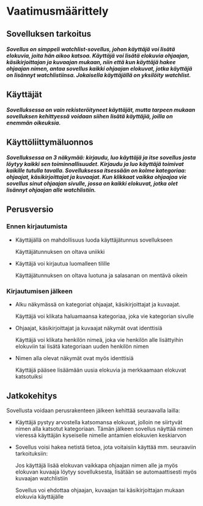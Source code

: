 # Vaatimusmäärittely
## Sovelluksen tarkoitus
##### Sovellus on simppeli watchlist-sovellus, johon käyttäjä voi lisätä elokuvia, joita hän aikoo katsoa. Käyttäjä voi lisätä elokuvia ohjaajan, käsikirjoittajan ja kuvaajan mukaan, niin että kun käyttäjä hakee ohjaajan nimen, antaa sovellus kaikki ohjaajan elokuvat, jotka käyttäjä on lisännyt watchlistiinsa. Jokaisella käyttäjällä on yksilöity watchlist.
## Käyttäjät
##### Sovelluksessa on vain rekisteröityneet käyttäjät, mutta tarpeen mukaan sovelluksen kehittyessä voidaan siihen lisätä käyttäjiä, joilla on enemmän oikeuksia.
## Käyttöliittymäluonnos
##### Sovelluksessa on 3 näkymää: kirjaudu, luo käyttäjä ja itse sovellus josta löytyy kaikki sen toiminnallisuudet. Kirjaudu ja luo käyttäjä toimivat kaikille tutulla tavalla. Sovelluksessa itsessään on kolme kategoriaa: ohjaajat, käsikirjoittajat ja kuvaajat. Kun klikkaat vaikka ohjaajaa vie sovellus sinut ohjaajan sivulle, jossa on kaikki elokuvat, jotka olet lisännyt ohjaajan alle watchlistiin.
## Perusversio
### Ennen kirjautumista
* Käyttäjällä on mahdollisuus luoda käyttäjätunnus sovellukseen

	Käyttäjätunnuksen on oltava uniikki

* Käyttäjä voi kirjautua luomalleen tilille
	
	Käyttäjätunnuksen on oltava luotuna ja salasanan on mentävä oikein

### Kirjautumisen jälkeen
* Alku näkymässä on kategoriat ohjaajat, käsikirjoittajat ja kuvaajat.
	
	Käyttäjä voi klikata haluamaansa kategoriaa, joka vie kategorian sivulle

* Ohjaajat, käsikirjoittajat ja kuvaajat näkymät ovat identtisiä

	Käyttäjä voi klikata henkilön nimeä, joka vie henkilön alle lisättyihin elokuviin tai lisätä kategoriaan uuden henkilön nimen

* Nimen alla olevat näkymät ovat myös identtisiä

	Käyttäjä pääsee lisäämään uusia elokuvia ja merkkaamaan elokuvat katsotuiksi
## Jatkokehitys
Sovellusta voidaan perusrakenteen jälkeen kehittää seuraavalla lailla: 
* Käyttäjä pystyy arvostella katsomansa elokuvat, jolloin ne siirtyvät nimen alla katsotut kategoriaan. Tämän jälkeen sovellus näyttää nimen vieressä käyttäjän kyseiselle nimelle antamien elokuvien keskiarvon
* Sovellus voisi hakea netistä tietoa, jota voitaisiin käyttää mm. seuraaviin tarkoituksiin:
	
	Jos käyttäjä lisää elokuvan vaikkapa ohjaajan nimen alle ja myös elokuvan kuvaaja löytyy sovelluksesta, lisätään se automaattisesti myös kuvaajan watchlistiin
	
	Sovellus voi ehdottaa ohjaajan, kuvaajan tai käsikirjoittajan mukaan elokuvia käyttäjälle
	  
	  
